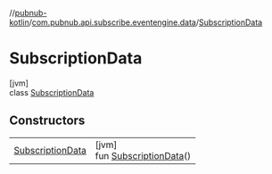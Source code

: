 //[pubnub-kotlin](../../../index.md)/[com.pubnub.api.subscribe.eventengine.data](../index.md)/[SubscriptionData](index.md)

# SubscriptionData

[jvm]\
class [SubscriptionData](index.md)

## Constructors

| | |
|---|---|
| [SubscriptionData](-subscription-data.md) | [jvm]<br>fun [SubscriptionData](-subscription-data.md)() |
